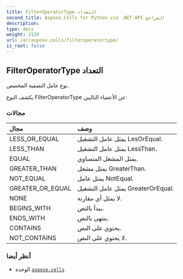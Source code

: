 ```yaml
---
title: FilterOperatorType التعداد
second_title: Aspose.Cells for Python via .NET API المراجع
description:
type: docs
weight: 2120
url: /ar/aspose.cells/filteroperatortype/
is_root: false
---
```

##  FilterOperatorType التعداد
نوع عامل التصفية المخصص.



يكشف النوع FilterOperatorType عن الأعضاء التاليين:

###  مجالات
| مجال| وصف|
| :- | :- |
| LESS_OR_EQUAL | يمثل عامل التشغيل LesOrEqual.|
| LESS_THAN | يمثل عامل التشغيل LessThan.|
| EQUAL | يمثل المشغل المتساوي.|
| GREATER_THAN | يمثل مشغل GreaterThan.|
| NOT_EQUAL | يمثل عامل NotEqual.|
| GREATER_OR_EQUAL | يمثل عامل التشغيل GreaterOrEqual.|
| NONE | لا يمثل أي مقارنة.|
| BEGINS_WITH | يبدأ بالنص.|
| ENDS_WITH | ينتهي بالنص.|
| CONTAINS | يحتوي على النص.|
| NOT_CONTAINS | لا يحتوي على النص.|



###  أنظر أيضا
* الوحدة [`aspose.cells`](..)
